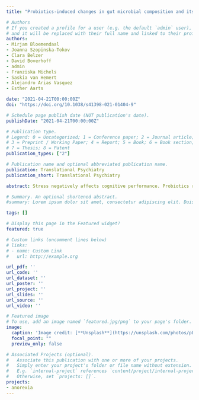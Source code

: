 ```yaml
---
title: "Probiotics-induced changes in gut microbial composition and its effects on cognitive performance after stress: exploratory analyses"

# Authors
# If you created a profile for a user (e.g. the default `admin` user), write the username (folder name) here 
# and it will be replaced with their full name and linked to their profile.
authors:
- Mirjam Bloemendaal
- Joanna Szopinska-Tokov
- Clara Belzer
- David Boverhoff
- admin
- Franziska Michels
- Saskia van Hemert
- Alejandro Arias Vasquez
- Esther Aarts 

date: "2021-04-21T00:00:00Z"
doi: "https://doi.org/10.1038/s41398-021-01404-9"

# Schedule page publish date (NOT publication's date).
publishDate: "2021-04-21T00:00:00Z"

# Publication type.
# Legend: 0 = Uncategorized; 1 = Conference paper; 2 = Journal article;
# 3 = Preprint / Working Paper; 4 = Report; 5 = Book; 6 = Book section;
# 7 = Thesis; 8 = Patent
publication_types: ["2"]

# Publication name and optional abbreviated publication name.
publication: Translational Psychiatry
publication_short: Translational Psychiatry

abstract: Stress negatively affects cognitive performance. Probiotics remediate somatic and behavioral stress responses, hypothetically by acting on the gut microbiota. Here, in exploratory analyses, we assessed gut microbial alterations after 28-days supplementation of multi-strain probiotics (EcologicBarrier consisting of Lactobacilli, Lactococci, and Bifidobacteria in healthy, female subjects (probiotics group n = 27, placebo group n = 29). In an identical pre-session and post-session, subjects performed a working memory task before and after an acute stress intervention. Global gut microbial beta diversity changed over time, but we were not able to detect differences between intervention groups. At the taxonomic level, Time by Intervention interactions were not significant after multiple comparison correction; the relative abundance of eight genera in the probiotics group was higher (uncorrected) relative to the placebo group: Butyricimonas, Parabacteroides, Alistipes, Christensenellaceae_R-7_group, Family_XIII_AD3011_group, Ruminococcaceae_UCG-003, Ruminococcaceae_UCG-005, and Ruminococcaceae_UCG-010. In a second analysis step, association analyses were done only within this selection of microbial genera, revealing the probiotics-induced change in genus Ruminococcaceae_UCG-003 was significantly associated with probiotics’ effect on stress-induced working memory changes (rspearman(27) = 0.565; pFDR = 0.014) in the probiotics group only and independent of potential confounders (i.e., age, BMI, and baseline dietary fiber intake). That is subjects with a higher increase in Ruminococcaceae_UCG-003 abundance after probiotics were also more protected from negative effects of stress on working memory after probiotic supplementation. The bacterial taxa showing an increase in relative abundance in the probiotics group are plant fiber degrading bacteria and produce short-chain fatty acids that are known for their beneficial effect on gut and brain health, e.g., maintaining intestinal-barrier and blood–brain-barrier integrity. This study shows that gut microbial alterations, modulated through probiotics use, are related to improved cognitive performance in acute stress circumstances.

# Summary. An optional shortened abstract.
#summary: Lorem ipsum dolor sit amet, consectetur adipiscing elit. Duis posuere tellus ac convallis placerat. Proin tincidunt magna sed ex sollicitudin condimentum.

tags: []

# Display this page in the Featured widget?
featured: true

# Custom links (uncomment lines below)
# links:
# - name: Custom Link
#   url: http://example.org

url_pdf: ''
url_code: ''
url_dataset: ''
url_poster: ''
url_project: ''
url_slides: ''
url_source: ''
url_video: ''

# Featured image
# To use, add an image named `featured.jpg/png` to your page's folder. 
image:
  caption: 'Image credit: [**Unsplash**](https://unsplash.com/photos/pLCdAaMFLTE)'
  focal_point: ""
  preview_only: false

# Associated Projects (optional).
#   Associate this publication with one or more of your projects.
#   Simply enter your project's folder or file name without extension.
#   E.g. `internal-project` references `content/project/internal-project/index.md`.
#   Otherwise, set `projects: []`.
projects:
- anorexia
---
```


